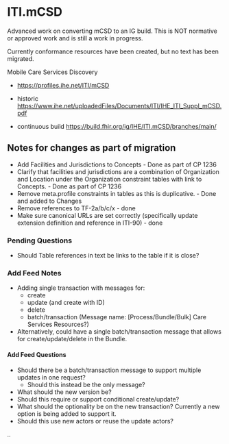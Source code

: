 # ITI.mCSD

Advanced work on converting mCSD to an IG build. This is NOT normative or approved work and is still a work in progress.

Currently conformance resources have been created, but no text has been migrated.

Mobile Care Services Discovery
* https://profiles.ihe.net/ITI/mCSD
* historic https://www.ihe.net/uploadedFiles/Documents/ITI/IHE_ITI_Suppl_mCSD.pdf

* continuous build https://build.fhir.org/ig/IHE/ITI.mCSD/branches/main/


## Notes for changes as part of migration
* Add Facilities and Jurisdictions to Concepts - Done as part of CP 1236
* Clarify that facilities and jurisdictions are a combination of 
Organization and Location under the Organization constraint tables with 
link to Concepts. - Done as part of CP 1236
* Remove meta.profile constraints in tables as this is duplicative. - Done and added to Changes
* Remove references to TF-2a/b/c/x - done 
* Make sure canonical URLs are set correctly (specifically update extension definition and reference in ITI-90) - done

### Pending Questions
* Should Table references in text be links to the table if it is close?

### Add Feed Notes
* Adding single transaction with messages for:
  * create
  * update (and create with ID)
  * delete
  * batch/transaction (Message name: \[Process/Bundle/Bulk\] Care Services Resources?)
* Alternatively, could have a single batch/transaction message that allows for create/update/delete in the Bundle.

#### Add Feed Questions
* Should there be a batch/transaction message to support multiple updates in one request?
  * Should this instead be the only message?
* What should the new version be?
* Should this require or support conditional create/update?
* What should the optionality be on the new transaction?  Currently a new option is being added to support it.
* Should this use new actors or reuse the update actors?


..
